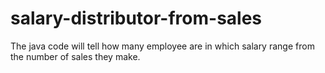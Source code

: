 # salary-distributor-from-sales
The java code will tell how many employee are in which salary range from the number of sales they make.
